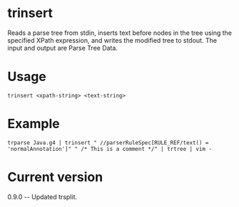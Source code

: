 # trinsert

Reads a parse tree from stdin, inserts text before
nodes in the tree using
the specified XPath expression, and writes the modified tree
to stdout. The input and output are Parse Tree Data.

# Usage

    trinsert <xpath-string> <text-string>

# Example

    trparse Java.g4 | trinsert " //parserRuleSpec[RULE_REF/text() = 'normalAnnotation']" " /* This is a comment */" | trtree | vim -

# Current version

0.9.0 -- Updated trsplit.
